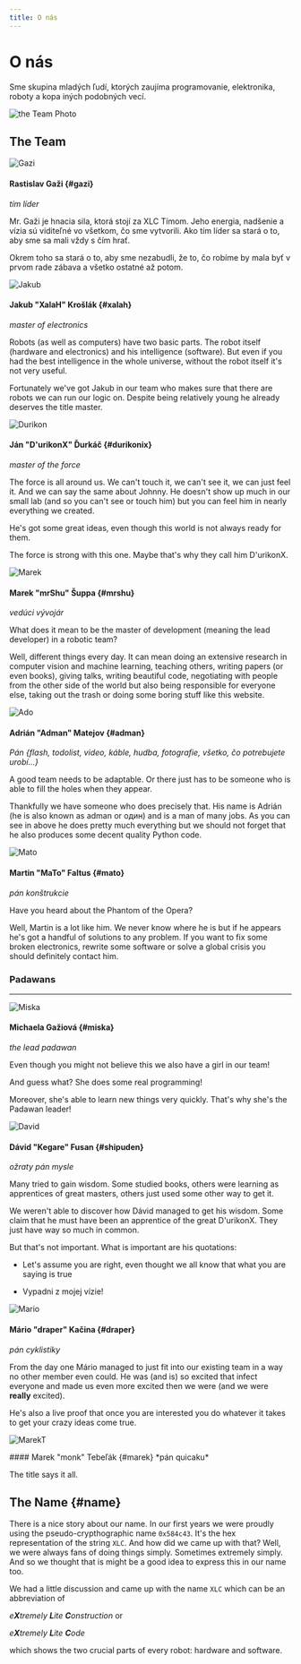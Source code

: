 ```yaml
---
title: O nás
---
```


# O nás

Sme skupina mladých ľudí, ktorých zaujíma programovanie, elektronika, roboty a kopa iných podobných vecí.


<div class="center_photo" markdown="1">

![the Team Photo](/img/team.png)

</div>

The Team
--------

<!-- Gazi -->
<div class="photo" markdown="1">

![Gazi](/img/avatars/gazi.png)

</div>

<div class="about" markdown="1">

#### Rastislav Gaži  {#gazi}
*tím líder*

Mr. Gaži je hnacia sila, ktorá stojí za XLC Tímom. Jeho energia, nadšenie a
vízia sú viditeľné vo všetkom, čo sme vytvorili. Ako tím líder sa stará o to,
aby sme sa mali vždy s čím hrať.

Okrem toho sa stará o to, aby sme nezabudli, že to, čo robíme by mala byť
v prvom rade zábava a všetko ostatné až potom.
</div>

<div class='clear'></div>
<!-- /Gazi  -->

<!-- Jakub -->
<div class="photo" markdown="1">

![Jakub](/img/avatars/jakub.png)

</div>

<div class="about" markdown="1">

#### Jakub "XalaH" Krošlák   {#xalah}
*master of electronics*

Robots (as well as computers) have two basic parts. The robot itself (hardware
and electronics) and his intelligence (software). But even if you had the best
intelligence in the whole universe, without the robot itself it's not very
useful.

Fortunately we've got Jakub in our team who makes sure that there are robots we
can run our logic on. Despite being relatively young he already deserves the
title master.

</div>

<div class='clear'></div>
<!-- /Jakub -->

<!-- durikon -->
<div class="photo" markdown="1">

![Durikon](/img/avatars/durikon.png)

</div>

<div class="about" markdown="1">

#### Ján "D'urikonX" Ďurkáč {#durikonix}
*master of the force*

The force is all around us. We can't touch it, we can't see it, we can just
feel it. And we can say the same about Johnny. He doesn't show up much in our
small lab (and so you can't see or touch him) but you can feel him in nearly
everything we created.

He's got some great ideas, even though this world is not always ready for them.

The force is strong with this one. Maybe that's why they call him D'urikonX.

</div>

<div class='clear'></div>
<!-- /durikon -->

<!-- mrshu -->
<div class="photo" markdown="1">

![Marek](/img/avatars/mareks.png)

</div>

<div class="about" markdown="1">

#### Marek "mrShu" Šuppa  {#mrshu}
*vedúci vývojár*

What does it mean to be the master of development (meaning the lead developer)
in a robotic team?

Well, different
things every day. It can mean doing an extensive research in computer vision and
machine learning, teaching others, writing papers (or even books), giving
talks, writing beautiful code, negotiating with people from the other side of
the world but also being responsible for everyone else, taking out the trash or
doing some boring stuff like this website.

</div>

<div class='clear'></div>
<!-- /mrshu -->

<!-- ado -->
<div class="photo" markdown="1">

![Ado](/img/avatars/ado.png)

</div>

<div class="about" markdown="1">

#### Adrián "Adman" Matejov   {#adman}
*Pán {flash, todolist, video, káble, hudba, fotografie, všetko, čo potrebujete
urobí...}*

A good team needs to be adaptable. Or there just has to be someone who is able
to fill the holes when they appear.

Thankfully we have someone who does precisely that. His name is Adrián (he is
also known as adman or один) and is a man of many jobs. As you can see in above
he does pretty much everything but we should not forget that he also produces
some decent quality Python code.

</div>

<div class='clear'></div>
<!-- /ado  -->

<!-- mato -->
<div class="photo" markdown="1">

![Mato](/img/avatars/mato.png)

</div>

<div class="about" markdown="1">

#### Martin "MaTo" Faltus   {#mato}
*pán konštrukcie*

Have you heard about the Phantom of the Opera?

Well, Martin is a lot like him.
We never know where he is but if he appears he's got a handful of solutions
to any problem. If you want to fix some broken electronics,
rewrite some software or solve a global crisis you should definitely contact him.

</div>

<div class='clear'></div>
<!-- /mato -->

### Padawans
------------


<!-- miska -->
<div class="photo" markdown="1">

![Miska](/img/avatars/miska.png)

</div>

<div class="about" markdown="1">

#### Michaela Gažiová  {#miska}
*the lead padawan*

Even though you might not believe this we also have a girl in our team!

And guess what? She does some real programming!

Moreover, she's able to learn new things very quickly. That's why she's the
Padawan leader!


</div>

<div class='clear'></div>
<!-- /miska -->


<!-- david -->
<div class="photo" markdown="1">

![David](/img/avatars/david.png)

</div>

<div class="about" markdown="1">

#### Dávid "Kegare" Fusan  {#shipuden}
*ožraty pán mysle*

Many tried to gain wisdom. Some studied books, others were learning as
apprentices of great masters, others just used some other way to get it.

We weren't able to discover how Dávid managed to get his wisdom. Some claim
that he must have been an apprentice of the great D'urikonX. They just have way
so much in common.

But that's not important. What is important are his quotations:

- Let's assume you are right, even thought we all know that what you are saying
  is true

- Vypadni z mojej vízie!

</div>

<div class='clear'></div>
<!-- /david -->


<!-- mario -->
<div class="photo" markdown="1">

![Mario](/img/avatars/mario.png)

</div>

<div class="about" markdown="1">

#### Mário "draper" Kačina {#draper}
*pán cyklistiky*

From the day one Mário managed to just fit into our existing team in a way no
other member even could. He was (and is) so excited that infect everyone and
made us even more excited then we were (and we were **really** excited).

He's also a live proof that once you are interested you do whatever it takes to
get your crazy ideas come true.



</div>

<div class='clear'></div>
<!-- /david -->


<!-- marekt -->
<div class="photo" markdown="1">

![MarekT](/img/avatars/marekt.png)

</div>

<div class="about" markdown="1">
#### Marek "monk" Tebeľák {#marek}
*pán quicaku*

The title says it all.

</div>
<div class='clear'></div>
<!-- /marekt -->


The Name {#name}
--------

There is a nice story about our name. In our first years we were proudly using
the pseudo-crypthographic name `0x584c43`. It's the hex representation of the
string `XLC`. And how did we came up with that? Well, we were always fans of
doing things simply. Sometimes extremely simply. And so we thought that is
might be a good idea to express this in our name too.

We had a little discussion and came up with the name `XLC` which can be
an abbreviation of

*e**X**tremely **L**ite **C**onstruction* or

*e**X**tremely **L**ite **C**ode*

which shows the two crucial parts of every robot: hardware and software.



